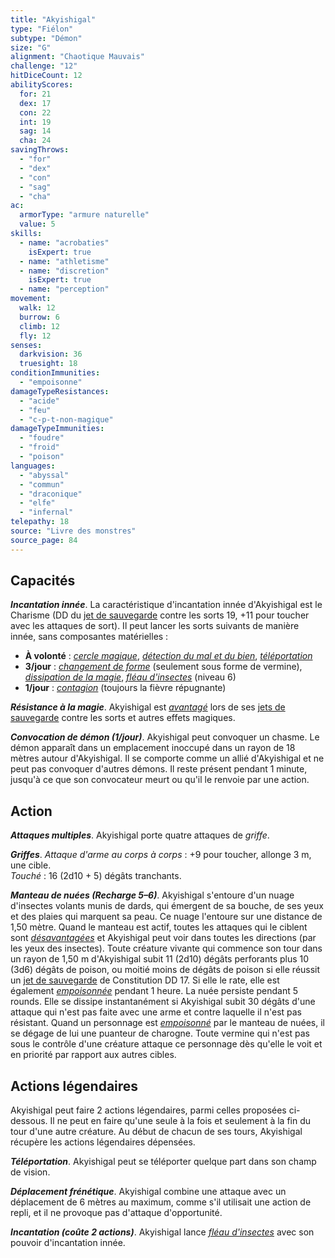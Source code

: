 ```yaml
---
title: "Akyishigal"
type: "Fiélon"
subtype: "Démon"
size: "G"
alignment: "Chaotique Mauvais"
challenge: "12"
hitDiceCount: 12
abilityScores:
  for: 21
  dex: 17
  con: 22
  int: 19
  sag: 14
  cha: 24
savingThrows:
  - "for"
  - "dex"
  - "con"
  - "sag"
  - "cha"
ac:
  armorType: "armure naturelle"
  value: 5
skills:
  - name: "acrobaties"
    isExpert: true
  - name: "athletisme"
  - name: "discretion"
    isExpert: true
  - name: "perception"
movement:
  walk: 12
  burrow: 6
  climb: 12
  fly: 12
senses:
  darkvision: 36
  truesight: 18
conditionImmunities:
  - "empoisonne"
damageTypeResistances:
  - "acide"
  - "feu"
  - "c-p-t-non-magique"
damageTypeImmunities:
  - "foudre"
  - "froid"
  - "poison"
languages:
  - "abyssal"
  - "commun"
  - "draconique"
  - "elfe"
  - "infernal"
telepathy: 18
source: "Livre des monstres"
source_page: 84
---
```

## Capacités
_**Incantation innée**_. La caractéristique d'incantation innée d'Akyishigal est le Charisme (DD du [jet de sauvegarde](/utiliser-les-caracteristiques/#jets-de-sauvegarde) contre les sorts 19, +11 pour toucher avec les attaques de sort). Il peut lancer les sorts suivants de manière innée, sans composantes matérielles :
* **À volonté** : [_cercle magique_](/grimoire/cercle-magique/), [_détection du mal et du bien_](/grimoire/detection-du-mal-et-du-bien/), [_téléportation_](/grimoire/teleportation/)
* **3/jour** : [_changement de forme_](/grimoire/changement-de-forme/) (seulement sous forme de vermine), [_dissipation de la magie_](/grimoire/dissipation-de-la-magie/), [_fléau d'insectes_](/grimoire/fleau-d-insectes/) (niveau 6)
* **1/jour** : [_contagion_](/grimoire/contagion/) (toujours la fièvre répugnante)

_**Résistance à la magie**_. Akyishigal est [_avantagé_](/utiliser-les-caracteristiques/#avantage-et-desavantage) lors de ses [jets de sauvegarde](/utiliser-les-caracteristiques/#jets-de-sauvegarde) contre les sorts et autres effets magiques.

_**Convocation de démon (1/jour)**_. Akyishigal peut convoquer un chasme. Le démon apparaît dans un emplacement inoccupé dans un rayon de 18 mètres autour d'Akyishigal. Il se comporte comme un allié d'Akyishigal et ne peut pas convoquer d'autres démons. Il reste présent pendant 1 minute, jusqu'à ce que son convocateur meurt ou qu'il le renvoie par une action.

## Action
_**Attaques multiples**_. Akyishigal porte quatre attaques de _griffe_.

_**Griffes**_. _Attaque d'arme au corps à corps_ : +9 pour toucher, allonge 3 m, une cible.  
_Touché_ : 16 (2d10 + 5) dégâts tranchants.

_**Manteau de nuées (Recharge 5–6)**_. Akyishigal s'entoure d'un nuage d'insectes volants munis de dards, qui émergent de sa bouche, de ses yeux et des plaies qui marquent sa peau. Ce nuage l'entoure sur une distance de 1,50 mètre. Quand le manteau est actif, toutes les attaques qui le ciblent sont [_désavantagées_](/utiliser-les-caracteristiques/#avantage-et-desavantage) et Akyishigal peut voir dans toutes les directions (par les yeux des insectes). Toute créature vivante qui commence son tour dans un rayon de 1,50 m d'Akyishigal subit 11 (2d10) dégâts perforants plus 10 (3d6) dégâts de poison, ou moitié moins de dégâts de poison si elle réussit un [jet de sauvegarde](/utiliser-les-caracteristiques/#jets-de-sauvegarde) de Constitution DD 17. Si elle le rate, elle est également [_empoisonnée_](/gerer-la-sante-du-personnage/#empoisonne) pendant 1 heure. La nuée persiste pendant 5 rounds. Elle se dissipe instantanément si Akyishigal subit 30 dégâts d'une attaque qui n'est pas faite avec une arme et contre laquelle il n'est pas résistant. Quand un personnage est [_empoisonné_](/gerer-la-sante-du-personnage/#empoisonne) par le manteau de nuées, il se dégage de lui une puanteur de charogne. Toute vermine qui n'est pas sous le contrôle d'une créature attaque ce personnage dès qu'elle le voit et en priorité par rapport aux autres cibles.

## Actions légendaires
Akyishigal peut faire 2 actions légendaires, parmi celles proposées ci-dessous. Il ne peut en faire qu'une seule à la fois et seulement à la fin du tour d'une autre créature. Au début de chacun de ses tours, Akyishigal récupère les actions légendaires dépensées.

_**Téléportation**_. Akyishigal peut se téléporter quelque part dans son champ de vision.

_**Déplacement frénétique**_. Akyishigal combine une attaque avec un déplacement de 6 mètres au maximum, comme s'il utilisait une action de repli, et il ne provoque pas d'attaque d'opportunité.

_**Incantation (coûte 2 actions)**_. Akyishigal lance [_fléau d'insectes_](/grimoire/fleau-d-insectes/) avec son pouvoir d'incantation innée.
